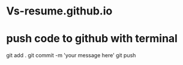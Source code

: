 # Vs-resume.github.io
# push code to github with terminal
git add .
git commit -m 'your message here'
git push

